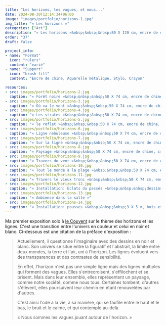 ```yaml
---
title: "Les horizons, les vagues, et nous..."
date: 2024-08-30T12:14:34+06:00
image: "images/portfolio/horizons-1.jpg"
img_title: "« Les horizons »"
categories: ["Art"]
description: "« Les horisons »&nbsp;&nbsp;&nbsp;80 X 120 cm, encre de chine, crayon, stylo sur papier"
order: "37"
draft: false

project_info:
- name: "Format"
  icon: "rulers"
  content: "varié"
- name: "Support"
  icon: "brush-fill"
  content: "Encre de chine, Aquarelle métalique, Stylo, Crayon"

resources:
- src: images/portfolio/horizons-2.jpg
  caption: "« Forêt noire »&nbsp;&nbsp;&nbsp;50 X 74 cm, encre de chine, crayon, stylo sur papier"
- src: images/portfolio/horizons-3.jpg
  caption: "« Où va le vent »&nbsp;&nbsp;&nbsp;50 X 74 cm, encre de chine, crayon, stylo sur papier"
- src: images/portfolio/horizons-4.jpg
  caption: "« Les strates »&nbsp;&nbsp;&nbsp;50 X 74 cm, encre de chine, crayon, stylo sur papier"
- src: images/portfolio/horizons-5.jpg
  caption: "« le reflet »&nbsp;&nbsp;&nbsp;50 X 74 cm, encre de chine, crayon, stylo sur papier"
- src: images/portfolio/horizons-6.jpg
  caption: "« Ligne nebuleuse »&nbsp;&nbsp;&nbsp;50 X 74 cm, encre de chine, crayon, stylo sur papier"
- src: images/portfolio/horizons-7.jpg
  caption: "« Sur la ligne »&nbsp;&nbsp;&nbsp;50 X 74 cm, encre de chine, crayon, stylo sur papier"
- src: images/portfolio/horizons-8.jpg
  caption: "« Paysage »&nbsp;&nbsp;&nbsp;50 X 74 cm, encre de chine, crayon, stylo sur papier"
- src: images/portfolio/horizons-9.jpg
  caption: "« Travers du vent »&nbsp;&nbsp;&nbsp;50 X 74 cm, encre de chine, crayon, stylo sur papier"
- src: images/portfolio/horizons-10.jpg
  caption: "« Tout le monde à la plage »&nbsp;&nbsp;&nbsp;50 X 74 cm, encre de chine, crayon, stylo sur papier"
- src: images/portfolio/horizons-11.jpg
  caption: "« Travers le vieux tronc »&nbsp;&nbsp;&nbsp;50 X 74 cm, encre de chine, crayon, stylo sur papier"
- src: images/portfolio/horizons-12.jpg
  caption: "« Installation: Eclats du passés »&nbsp;&nbsp;&nbsp;dessins collés sur verre"
- src: images/portfolio/horizons-13.jpg
  caption: "« Ambience dans la salle »"
- src: images/portfolio/horizons-14.jpg
  caption: "« Installation: pousses »&nbsp;&nbsp;&nbsp;3 X 5 m, bois et branches, filde fer et tissu"
---
```

Ma premier exposition solo à [le Couvent](https://le-couvent.org) sur le thème des horizons et les lignes. C'est une transition entre l'univers en couleur et celui en noir et blanc.
Ci-dessous est une citation de la préface d'exposition :

>Actuellement, il questionne l'imaginaire avec des dessins en noir et blanc.
>Son univers se situe entre la figuratif et l'abstrait, la limite entre deux mondes, la terre et l'air, uni à l'horizon. Les lignes évoluent vers des transparences et des contrastes de sensibilité.
>
>En effet, l'horizon n'est pas une simple ligne mais des lignes multiples qui forment des vagues. Elles s'entrecroisent, s'effilochent et se brisent. Mais dans leur ensemble, elles représentent un paysage, comme notre société, comme nous tous. Certaines tombent, d'autres s'élèvent, elles poursuivent leur chemin en étant renouvelées par d'autres.
>
>C'est ainsi l'ode à la vie, à sa manière, qui se faufile entre le haut et le bas, le bruit et le calme, et qui contemple au-delà.
>
>« Nous sommes les vagues jouant autour de l'horizon. »
